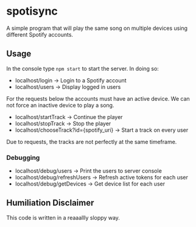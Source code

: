 # spotisync
A simple program that will play the same song on multiple devices using different Spotify accounts.

## Usage
In the console type `npm start` to start the server. In doing so:
* localhost/login -> Login to a Spotify account
* localhost/users -> Display logged in users

For the requests below the accounts must have an active device. We can not force an inactive device to play a song.
* localhost/startTrack -> Continue the player
* localhost/stopTrack -> Stop the player
* localhost/chooseTrack?id={spotify_uri} -> Start a track on every user

Due to requests, the tracks are not perfectly at the same timeframe.

### Debugging
* localhost/debug/users -> Print the users to server console
* localhost/debug/refreshUsers -> Refresh active tokens for each user
* localhost/debug/getDevices -> Get device list for each user

## Humiliation Disclaimer
This code is written in a reaaallly sloppy way.
